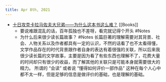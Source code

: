 ```yaml
---
title: Apr 8th, 2021
---
```


- [十日攻克卡拉马佐夫大兄弟——为什么这本书这么难？](https://www.douban.com/note/794368464/)  [[Books]]
	- 要说难跟混乱的话，百年孤独也不差呀，看完就记得个开头 #Notes
	- 为什么后来很少读长篇故事？ #Notes
	  长篇巨著的理解需要对其背景、社会、人物关系以及作者都具有一定的认识，不然的话看了也不太看得懂，文学作品存在的时代背景跟作者自身的表达有着很强的关联，所以后来我很少读长篇的文学故事，主要是因为看了有些东西也理解不了，花费大量的时间却只有很少的收益，而了解其他的关联只是可能本身就需要很大的精力。
	  所谓的 “会读” 或者说 “懂得如何评价一部作品” 这种在每个人心中都不太一样，但是足够的信息是做评价的基础，也是理解的基础。
